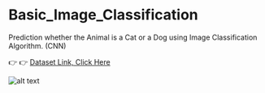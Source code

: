 # Basic_Image_Classification
Prediction whether the Animal is a Cat or a Dog using Image Classification Algorithm. (CNN)

 :point_right: :point_right:    [Dataset Link, Click Here ](https://drive.google.com/drive/folders/1d_PrBwavv3pYWcr-CCtaEKLgUO9xky31?usp=sharing)


![alt text](https://miro.medium.com/max/1400/1*biZq-ihFzq1I6Ssjz7UtdA.jpeg)
